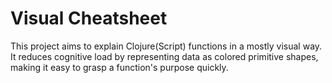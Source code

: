 # Visual Cheatsheet

This project aims to explain Clojure(Script) functions in a mostly visual way. It reduces cognitive load by representing data as colored primitive shapes, making it easy to grasp a function's purpose quickly.